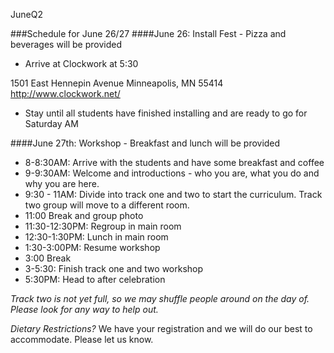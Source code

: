 JuneQ2

###Schedule for June 26/27
####June 26: Install Fest - Pizza and beverages will be provided
* Arrive at Clockwork at 5:30

1501 East Hennepin Avenue
Minneapolis, MN 55414
http://www.clockwork.net/

* Stay until all students have finished installing and are ready to go for Saturday AM

####June 27th: Workshop - Breakfast and lunch will be provided
* 8-8:30AM: Arrive with the students and have some breakfast and coffee
* 9-9:30AM: Welcome and introductions - who you are, what you do and why you are here.
* 9:30 - 11AM: Divide into track one and two to start the curriculum. Track two group will move to a different room.
* 11:00 Break and group photo
* 11:30-12:30PM: Regroup in main room
* 12:30-1:30PM: Lunch in main room
* 1:30-3:00PM: Resume workshop
* 3:00 Break
* 3-5:30: Finish track one and two workshop
* 5:30PM: Head to after celebration

_Track two is not yet full, so we may shuffle people around on the day of. Please look for any way to help out._

_Dietary Restrictions?_ We have your registration and we will do our best to accommodate. Please let us know.
